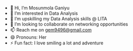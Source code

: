 - 👋 Hi, I’m Mosunmola Ganiyu
- 👀 I’m interested in Data Analysis
- 🌱 I’m upskilling my Data Analysis skills @ LITA
- 💞️ I’m looking to collaborate on networking opportunities
- 📫 Reach me on gem9496@gmail.com
- 😄 Pronouns: Her
- ⚡ Fun fact: I love smiling a lot and adventure

<!---
Mosunmolaganiyu/Mosunmolaganiyu is a ✨ special ✨ repository because its `README.md` (this file) appears on your GitHub profile.
You can click the Preview link to take a look at your changes.
--->

